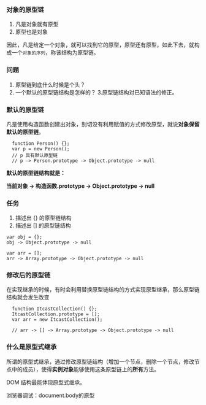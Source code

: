 ### 对象的原型链

1. 凡是对象就有原型
2. 原型也是对象

因此，凡是给定一个对象，就可以找到它的原型，原型还有原型，如此下去，就构成一个`对象的序列`，称该结构为原型链。

### 问题

1. 原型链到底什么时候是个头？
2. 一个默认的原型链结构是怎样的？
3.原型链结构对已知语法的修正。

### 默认的原型链

凡是使用构造函数创建出对象，别切没有利用赋值的方式修改原型，就说**对象保留默认的原型链**。

```
  function Person() {};
  var p = new Person();
  // p 具有默认原型链
  // p -> Person.prototype -> Object.prototype -> null
```
**默认的原型链结构就是：**

**当前对象 -> 构造函数.prototype -> Object.prototype -> null**

### 任务
1. 描述出 {} 的原型链结构
2. 描述出 [] 的原型链结构

```
var obj = {};
obj -> Object.prototype -> null
```

```
var arr = [];
arr -> Array.prototype -> Object.prototype -> null
```

### 修改后的原型链

在实现继承的时候，有时会利用替换原型链结构的方式实现原型继承，那么原型链结构就会发生改变

```
  function ItcastCollection() {};
  ItcastCollection.prototype = [];
  var arr = new ItcastCollection();
  
  // arr -> [] -> Array.prototype -> Object.prototype -> null
```

### 什么是原型式继承

所谓的原型式继承，通过修改原型链结构（增加一个节点，删除一个节点，修改节点中的成员），使得**实例对象**能够使用这条原型链上的**所有**方法。

DOM 结构最能体现原型式继承。

浏览器调试：document.body的原型












